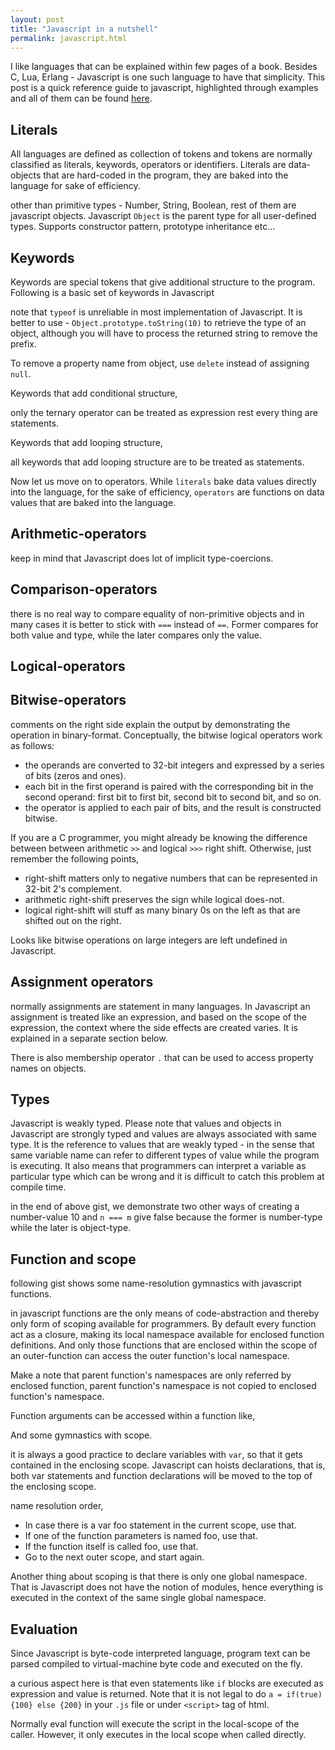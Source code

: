 ```yaml
---
layout: post
title: "Javascript in a nutshell"
permalink: javascript.html
---
```


I like languages that can be explained within few pages of a book. Besides C,
Lua, Erlang - Javascript is one such language to have that simplicity. This
post is a quick reference guide to javascript, highlighted through examples
and all of them can be found [here][here1-link].

Literals
--------

All languages are defined as collection of tokens and tokens are normally
classified as literals, keywords, operators or identifiers. Literals are
data-objects that are hard-coded in the program, they are baked into the
language for sake of efficiency.

<script src="https://gist.github.com/prataprc/d8f1b6607c854fcfa7b651f648f75ffb.js?file=literals.js"></script>

other than primitive types - Number, String, Boolean, rest of them are
javascript objects. Javascript `Object` is the parent type for all
user-defined types. Supports constructor pattern, prototype inheritance etc...

Keywords
--------

Keywords are special tokens that give additional structure to the program.
Following is a basic set of keywords in Javascript

<script src="https://gist.github.com/prataprc/d8f1b6607c854fcfa7b651f648f75ffb.js?file=keywords.js"></script>

note that `typeof` is unreliable in most implementation of Javascript. It
is better to use - `Object.prototype.toString(10)` to retrieve the type of an
object, although you will have to process the returned string to remove the
prefix.

To remove a property name from object, use `delete` instead of assigning
`null`.

Keywords that add conditional structure,

<script src="https://gist.github.com/prataprc/d8f1b6607c854fcfa7b651f648f75ffb.js?file=condblocks.js"></script>

only the ternary operator can be treated as expression rest every thing are
statements.

Keywords that add looping structure,

<script src="https://gist.github.com/prataprc/d8f1b6607c854fcfa7b651f648f75ffb.js?file=loop.js"></script>

all keywords that add looping structure are to be treated as statements.

Now let us move on to operators. While `literals` bake data values directly
into the language, for the sake of efficiency, `operators` are functions on
data values that are baked into the language.

Arithmetic-operators
--------------------

<script src="https://gist.github.com/prataprc/d8f1b6607c854fcfa7b651f648f75ffb.js?file=ops_arith.js"></script>

keep in mind that Javascript does lot of implicit type-coercions.

Comparison-operators
--------------------

<script src="https://gist.github.com/prataprc/d8f1b6607c854fcfa7b651f648f75ffb.js?file=ops_comp.js"></script>

there is no real way to compare equality of non-primitive objects and in many
cases it is better to stick with `===` instead of `==`. Former compares
for both value and type, while the later compares only the value.

Logical-operators
-----------------

<script src="https://gist.github.com/prataprc/d8f1b6607c854fcfa7b651f648f75ffb.js?file=ops_logic.js"></script>

Bitwise-operators
-----------------

<script src="https://gist.github.com/prataprc/d8f1b6607c854fcfa7b651f648f75ffb.js?file=ops_bitwise.js"></script>

comments on the right side explain the output by demonstrating the operation
in binary-format. Conceptually, the bitwise logical operators work as follows:

* the operands are converted to 32-bit integers and expressed by a series of
  bits (zeros and ones).
* each bit in the first operand is paired with the corresponding bit in the
  second operand: first bit to first bit, second bit to second bit, and so on.
* the operator is applied to each pair of bits, and the result is constructed
  bitwise.

If you are a C programmer, you might already be knowing the
difference between between arithmetic `>>` and logical `>>>` right shift.
Otherwise, just remember the following points,

* right-shift matters only to negative numbers that can be represented in
  32-bit 2's complement.
* arithmetic right-shift preserves the sign while logical does-not.
* logical right-shift will stuff as many binary 0s on the left as that are
  shifted out on the right.

Looks like bitwise operations on large integers are left undefined in
Javascript.

Assignment operators
--------------------

<script src="https://gist.github.com/prataprc/d8f1b6607c854fcfa7b651f648f75ffb.js?file=ops_assign.js"></script>

normally assignments are statement in many languages. In Javascript an
assignment is treated like an expression, and based on the scope of the
expression, the context where the side effects are created varies. It is
explained in a separate section below.

There is also membership operator `.` that can be used to access property
names on objects.

Types
-----

Javascript is weakly typed. Please note that values and objects in Javascript
are strongly typed and values are always associated with same type. It is the
reference to values that are weakly typed - in the sense that same variable name
can refer to different types of value while the program is executing. It also
means that programmers can interpret a variable as particular type which can be
wrong and it is difficult to catch this problem at compile time.

<script src="https://gist.github.com/prataprc/d8f1b6607c854fcfa7b651f648f75ffb.js?file=types.js"></script>

in the end of above gist, we demonstrate two other ways of creating a
number-value 10 and `n === m` give false because the former is number-type
while the later is object-type.

Function and scope
------------------

following gist shows some name-resolution gymnastics with javascript functions.

<script src="https://gist.github.com/prataprc/d8f1b6607c854fcfa7b651f648f75ffb.js?file=function.js"></script>

in javascript functions are the only means of code-abstraction and thereby
only form of scoping available for programmers. By default every function act
as a closure, making its local namespace available for enclosed function
definitions. And only those functions that are enclosed within the scope of an
outer-function can access the outer function's local namespace.

Make a note that parent function's namespaces are only referred by enclosed
function, parent function's namespace is not copied to enclosed function's
namespace.

Function arguments can be accessed within a function like,

<script src="https://gist.github.com/prataprc/d8f1b6607c854fcfa7b651f648f75ffb.js?file=arguments.js"></script>

And some gymnastics with scope.

<script src="https://gist.github.com/prataprc/d8f1b6607c854fcfa7b651f648f75ffb.js?file=scope.js"></script>

it is always a good practice to declare variables with `var`, so that it
gets contained in the enclosing scope. Javascript can hoists declarations,
that is, both var statements and function declarations will be moved to the
top of the enclosing scope.

name resolution order,

- In case there is a var foo statement in the current scope, use that.
- If one of the function parameters is named foo, use that.
- If the function itself is called foo, use that.
- Go to the next outer scope, and start again.

Another thing about scoping is that there is only one global namespace. That
is Javascript does not have the notion of modules, hence everything is
executed in the context of the same single global namespace.

Evaluation
----------

Since Javascript is byte-code interpreted language, program text can be parsed
compiled to virtual-machine byte code and executed on the fly.

<script src="https://gist.github.com/prataprc/d8f1b6607c854fcfa7b651f648f75ffb.js?file=eval.js"></script>

a curious aspect here is that even statements like `if` blocks are executed
as expression and value is returned. Note that it is not legal to do `a =
if(true) {100} else {200}` in your `.js` file or under `<script>` tag of html.

Normally eval function will execute the script in the local-scope of the
caller. However, it only executes in the local scope when called directly.

[here1-link]: https://github.com/prataprc/gist/tree/master/js
